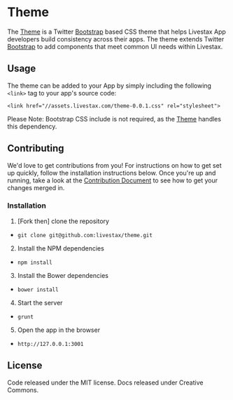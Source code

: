 # Theme

The [Theme] is a Twitter [Bootstrap] based CSS theme that helps Livestax App developers build consistency across their apps.
The theme extends Twitter [Bootstrap] to add components that meet common UI needs within Livestax.

## Usage

The theme can be added to your App by simply including the following `<link>` tag to your app's source code:

`<link href="//assets.livestax.com/theme-0.0.1.css" rel="stylesheet">`

Please Note: Bootstrap CSS include is not required, as the [Theme] handles this dependency.

## Contributing

We'd love to get contributions from you!
For instructions on how to get set up quickly, follow the installation instructions below.
Once you're up and running, take a look at the [Contribution Document](https://github.com/livestax/theme/blob/master/CONTRIBUTING.md) to see how to get your changes merged in.

### Installation

1. [Fork then] clone the repository
  * `git clone git@github.com:livestax/theme.git`
2. Install the NPM dependencies
  * `npm install`
3. Install the Bower dependencies
  * `bower install`
4. Start the server
  * `grunt`
5. Open the app in the browser
  * `http://127.0.0.1:3001`

## License

Code released under the MIT license. Docs released under Creative Commons.

[Bootstrap]: http://getbootstrap.com
[Theme]: http://theme.livestax.com
